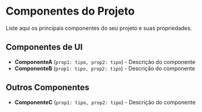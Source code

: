 # Componentes do Projeto

Liste aqui os principais componentes do seu projeto e suas propriedades.

## Componentes de UI
- **ComponenteA** (`prop1: tipo, prop2: tipo`) - Descrição do componente
- **ComponenteB** (`prop1: tipo, prop2: tipo`) - Descrição do componente

## Outros Componentes
- **ComponenteC** (`prop1: tipo, prop2: tipo`) - Descrição do componente
